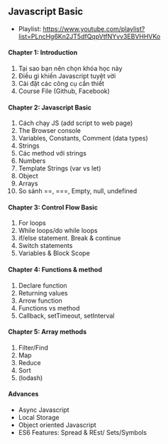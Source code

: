 ## Javascript Basic

- Playlist: https://www.youtube.com/playlist?list=PLncHg6Kn2JT5dfQqpVtfNYvv3EBVHHVKo

#### Chapter 1: Introduction

1. Tại sao bạn nên chọn khóa học này
2. Điều gì khiến Javascript tuyệt vời
3. Cài đặt các công cụ cần thiết
4. Course File (Github, Facebook)

#### Chapter 2: Javascript Basic

1. Cách chạy JS (add script to web page)
2. The Browser console
3. Variables, Constants, Comment (data types)
4. Strings
5. Các method với strings
6. Numbers
7. Template Strings (var vs let)
8. Object
9. Arrays
10. So sánh ==, ===, Empty, null, undefined

#### Chapter 3: Control Flow Basic

1. For loops
2. While loops/do while loops
3. if/else statement. Break & continue
4. Switch statements
5. Variables & Block Scope

#### Chapter 4: Functions & method

1. Declare function
2. Returning values
3. Arrow function
4. Functions vs method
5. Callback, setTimeout, setInterval

#### Chapter 5: Array methods

1. Filter/Find
2. Map
3. Reduce
4. Sort
5. (lodash)

#### Advances

- Async Javascript
- Local Storage
- Object oriented Javascript
- ES6 Features: Spread & REst/ Sets/Symbols
